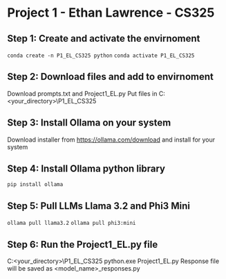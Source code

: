 # Project 1 - Ethan Lawrence - CS325

## Step 1: Create and activate the envirnoment
```conda create -n P1_EL_CS325 python```
```conda activate P1_EL_CS325```

## Step 2: Download files and add to envirnoment
Download prompts.txt and Project1_EL.py 
Put files in C:\<your_directory>\P1_EL_CS325

## Step 3: Install Ollama on your system
Download installer from https://ollama.com/download and install for your system

## Step 4: Install Ollama python library
```pip install ollama```

## Step 5: Pull LLMs Llama 3.2 and Phi3 Mini
```ollama pull llama3.2```
```ollama pull phi3:mini```

## Step 6: Run the Project1_EL.py file
C:\<your_directory>\P1_EL_CS325 python.exe Project1_EL.py
Response file will be saved as <model_name>_responses.py